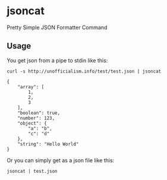 # jsoncat
Pretty Simple JSON Formatter Command 

## Usage
You get json from a pipe to stdin like this:

```
curl -s http://unofficialism.info/test/test.json | jsoncat
```
```
{
    "array": [
        1,
        2,
        3
    ],
    "boolean": true,
    "number": 123,
    "object": {
        "a": "b",
        "c": "d"
    },
    "string": "Hello World"
}
```

Or you can simply get as a json file like this:

```
jsoncat | test.json 
```


